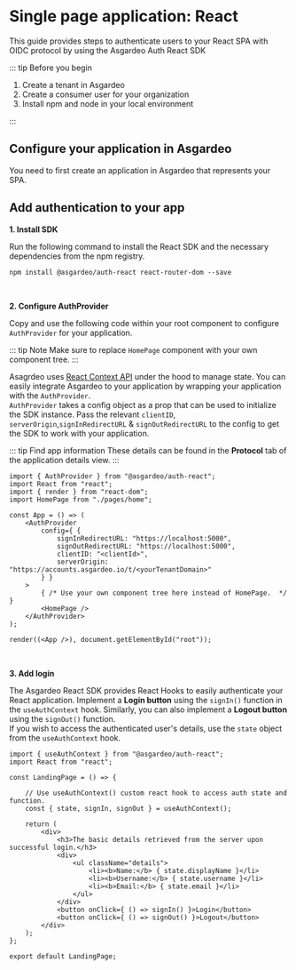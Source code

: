 # Single page application: React

This guide provides steps to authenticate users to your React SPA with OIDC protocol by using the Asgardeo Auth React SDK 

<ToggleButton buttonText='Try out the sample app' buttonPath='/quickstarts/qsg-spa-sample'/>

::: tip Before you begin

1. Create a tenant in Asgardeo
2. Create a consumer user for your organization
3. Install npm and node in your local environment

:::

## Configure your application in Asgardeo

You need to first create an application in Asgardeo that represents your SPA.

<CommonGuide guide='guides/fragments/configure-spa-in-asgardeo.md'/>

## Add authentication to your app

**1. Install SDK**

Run the following command to install the React SDK and the necessary dependencies from the npm registry.

```
npm install @asgardeo/auth-react react-router-dom --save
```

<br>

**2. Configure AuthProvider**

Copy and use the following code within your root component to configure `AuthProvider` for your application.

::: tip Note
Make sure to replace `HomePage` component with your own component tree.
:::

Asagrdeo uses [React Context API](https://reactjs.org/docs/context.html) under the hood to manage state. You can easily integrate Asgardeo to your application by wrapping your application with the `AuthProvider`.\
`AuthProvider` takes a config object as a prop that can be used to initialize the SDK instance. Pass the relevant `clientID`, `serverOrigin`,`signInRedirectURL` & `signOutRedirectURL` to the config to get the SDK to work with your application.

::: tip Find app information
These details can be found in the **Protocol** tab of the application details view.
:::

```
import { AuthProvider } from "@asgardeo/auth-react";
import React from "react";
import { render } from "react-dom";
import HomePage from "./pages/home";

const App = () => (
    <AuthProvider
        config={ {
            signInRedirectURL: "https://localhost:5000",
            signOutRedirectURL: "https://localhost:5000",
            clientID: "<clientId>",
            serverOrigin: "https://accounts.asgardeo.io/t/<yourTenantDomain>"
        } }
    >
        { /* Use your own component tree here instead of HomePage.  */ }
        <HomePage />
    </AuthProvider>
);

render((<App />), document.getElementById("root"));
```

<br>

**3. Add login**

The Asgardeo React SDK provides React Hooks to easily authenticate your React application. Implement a **Login button** using the `signIn()` function in the `useAuthContext` hook. Similarly, you can also implement a **Logout button** using the `signOut()` function.\
If you wish to access the authenticated user's details, use the `state` object from the `useAuthContext` hook.

```
import { useAuthContext } from "@asgardeo/auth-react";
import React from "react";

const LandingPage = () => {

    // Use useAuthContext() custom react hook to access auth state and function.
    const { state, signIn, signOut } = useAuthContext();

    return (
        <div>
            <h3>The basic details retrieved from the server upon successful login.</h3>
            <div>
                <ul className="details">
                    <li><b>Name:</b> { state.displayName }</li>
                    <li><b>Username:</b> { state.username }</li>
                    <li><b>Email:</b> { state.email }</li>
                </ul>
            </div>
            <button onClick={ () => signIn() }>Login</button>
            <button onClick={ () => signOut() }>Logout</button>
        </div>
    );
};

export default LandingPage;
```

